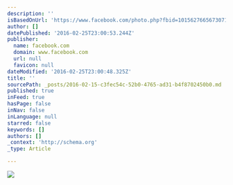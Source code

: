 ```yaml
---
description: ''
isBasedOnUrl: 'https://www.facebook.com/photo.php?fbid=10156276656730711&set=a.10150307903320711.546302.760695710&type=3&theater'
author: []
datePublished: '2016-02-25T23:00:53.244Z'
publisher:
  name: facebook.com
  domain: www.facebook.com
  url: null
  favicon: null
dateModified: '2016-02-25T23:00:48.325Z'
title: ''
sourcePath: _posts/2016-02-15-c3fec54c-52b0-4765-ad31-b4f8702450b0.md
published: true
inFeed: true
hasPage: false
inNav: false
inLanguage: null
starred: false
keywords: []
authors: []
_context: 'http://schema.org'
_type: Article

---
```

![](https://scontent-lhr3-1.xx.fbcdn.net/hphotos-xap1/v/t1.0-9/12226943_10156276656730711_5886147930509616443_n.jpg?oh=dbb0e348521c5504aec0fff888dc34bc&oe=575DAABE)